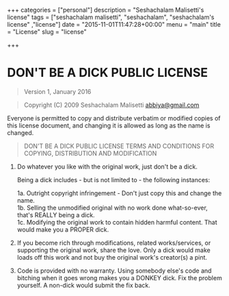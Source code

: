 +++
categories = ["personal"]
description = "Seshachalam Malisetti's license"
tags = ["seshachalam malisetti", "seshachalam", "seshachalam's license" ,"license"]
date = "2015-11-01T11:47:28+00:00"
menu = "main"
title = "License"
slug = "license"

+++

# DON'T BE A DICK PUBLIC LICENSE

> Version 1, January 2016

> Copyright (C) 2009 Seshachalam Malisetti <abbiya@gmail.com>
 
 Everyone is permitted to copy and distribute verbatim or modified
 copies of this license document, and changing it is allowed as long
 as the name is changed.

> DON'T BE A DICK PUBLIC LICENSE
> TERMS AND CONDITIONS FOR COPYING, DISTRIBUTION AND MODIFICATION

 1. Do whatever you like with the original work, just don't be a dick.

     Being a dick includes - but is not limited to - the following instances:

	 1a. Outright copyright infringement - Don't just copy this and change the name.  
	 1b. Selling the unmodified original with no work done what-so-ever, that's REALLY being a dick.  
	 1c. Modifying the original work to contain hidden harmful content. That would make you a PROPER dick.  

 2. If you become rich through modifications, related works/services, or supporting the original work,
 share the love. Only a dick would make loads off this work and not buy the original work's 
 creator(s) a pint.
 
 3. Code is provided with no warranty. Using somebody else's code and bitching when it goes wrong makes 
 you a DONKEY dick. Fix the problem yourself. A non-dick would submit the fix back.

